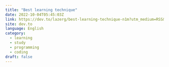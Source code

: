 ```yaml
---
title: "Best learning technique"
date: 2022-10-04T05:45:03Z
link: https://dev.to/lazerg/best-learning-technique-n1m?utm_medium=RSS&utm_source=news.12bit.vn
site: dev.to
language: English
category:
  - learning
  - study
  - programming
  - coding
draft: false
---
```

